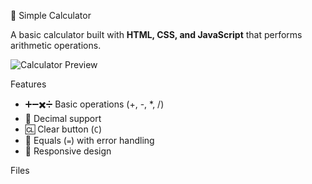 🧮 Simple Calculator

A basic calculator built with **HTML, CSS, and JavaScript** that performs arithmetic operations.

![Calculator Preview]( https://github.com/Joan-Akinyi/PLP_SEE.git
)

Features
- ➕➖✖️➗ Basic operations (+, -, *, /)
- 🔢 Decimal support
- 🆑 Clear button (`C`)
- 🟰 Equals (`=`) with error handling
- 📱 Responsive design

Files
